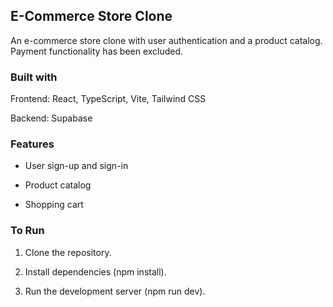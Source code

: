 ## E-Commerce Store Clone
An e-commerce store clone with user authentication and a product catalog. Payment functionality has been excluded.

### Built with
Frontend: React, TypeScript, Vite, Tailwind CSS

Backend: Supabase

### Features

- User sign-up and sign-in

- Product catalog

- Shopping cart

### To Run

1. Clone the repository.

2. Install dependencies (npm install).

3. Run the development server (npm run dev).